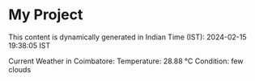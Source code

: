 # My Project

This content is dynamically generated in Indian Time (IST): 2024-02-15 19:38:05 IST


Current Weather in Coimbatore:
Temperature: 28.88 °C
Condition: few clouds
